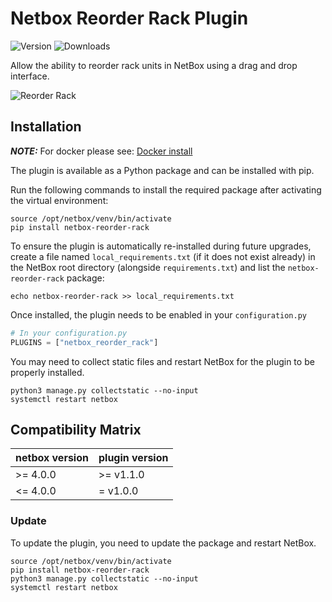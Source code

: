 # Netbox Reorder Rack Plugin

![Version](https://img.shields.io/pypi/v/netbox-reorder-rack) ![Downloads](https://img.shields.io/pypi/dm/netbox-reorder-rack)

Allow the ability to reorder rack units in NetBox using a drag and drop interface.

![Reorder Rack](docs/img/netbox-reorder-rack.gif)

## Installation

**_NOTE:_** For docker please see: [Docker install](https://github.com/netbox-community/netbox-docker/wiki/Using-Netbox-Plugins)

The plugin is available as a Python package and can be installed with pip.

Run the following commands to install the required package after activating the virtual environment:

```shell
source /opt/netbox/venv/bin/activate
pip install netbox-reorder-rack
```

To ensure the plugin is automatically re-installed during future upgrades, create a file named `local_requirements.txt` (if it does not exist already) in the NetBox root directory (alongside `requirements.txt`) and list the `netbox-reorder-rack` package:

```shell
echo netbox-reorder-rack >> local_requirements.txt
```

Once installed, the plugin needs to be enabled in your `configuration.py`

```python
# In your configuration.py
PLUGINS = ["netbox_reorder_rack"]
```

You may need to collect static files and restart NetBox for the plugin to be properly installed.

```shell
python3 manage.py collectstatic --no-input
systemctl restart netbox
```


## Compatibility Matrix

| netbox version | plugin version |
| -------------- | ----------------------------- |
| >= 4.0.0       | >= v1.1.0                     |
| <= 4.0.0       | = v1.0.0                     |

### Update

To update the plugin, you need to update the package and restart NetBox.

```shell
source /opt/netbox/venv/bin/activate
pip install netbox-reorder-rack
python3 manage.py collectstatic --no-input
systemctl restart netbox
```
